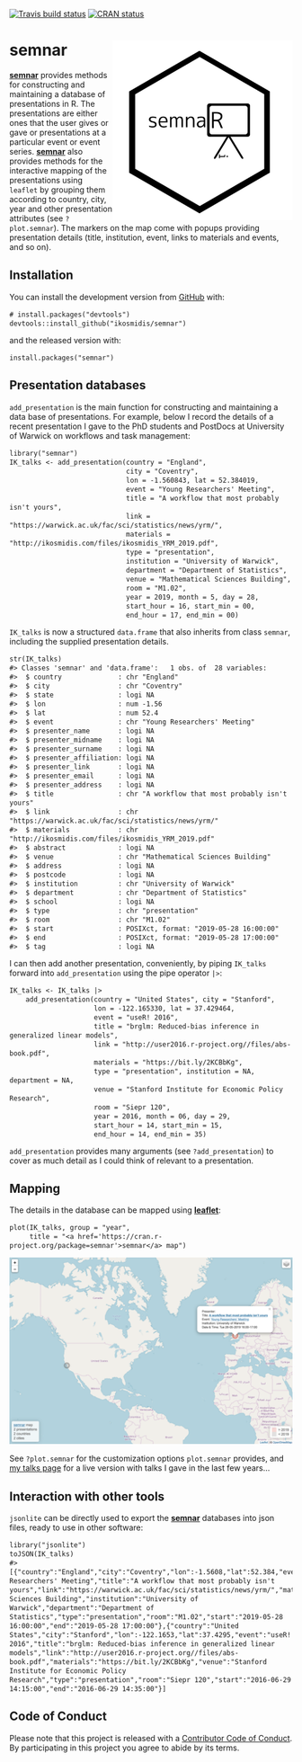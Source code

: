 <!-- badges: start -->

[![Travis build
status](https://travis-ci.org/ikosmidis/semnar.svg?branch=master)](https://travis-ci.org/ikosmidis/semnar)
[![CRAN
status](https://www.r-pkg.org/badges/version/semnar)](https://cran.r-project.org/package=semnar)
<!-- badges: end -->

# semnar <img src="https://github.com/ikosmidis/semnar/blob/develop/inst/art/semnar_hex.svg" width="320" align="right">

[**semnar**](https://github.com/ikosmidis/semnar) provides methods for
constructing and maintaining a database of presentations in R. The
presentations are either ones that the user gives or gave or
presentations at a particular event or event series.
[**semnar**](https://github.com/ikosmidis/semnar) also provides methods
for the interactive mapping of the presentations using `leaflet` by
grouping them according to country, city, year and other presentation
attributes (see `?plot.semnar`). The markers on the map come with popups
providing presentation details (title, institution, event, links to
materials and events, and so on).

## Installation

You can install the development version from
[GitHub](https://github.com/) with:

    # install.packages("devtools")
    devtools::install_github("ikosmidis/semnar")

and the released version with:

    install.packages("semnar")

## Presentation databases

`add_presentation` is the main function for constructing and maintaining
a data base of presentations. For example, below I record the details of
a recent presentation I gave to the PhD students and PostDocs at
University of Warwick on workflows and task management:

    library("semnar")
    IK_talks <- add_presentation(country = "England",
                                 city = "Coventry",
                                 lon = -1.560843, lat = 52.384019,
                                 event = "Young Researchers' Meeting",
                                 title = "A workflow that most probably isn't yours",
                                 link = "https://warwick.ac.uk/fac/sci/statistics/news/yrm/",
                                 materials = "http://ikosmidis.com/files/ikosmidis_YRM_2019.pdf",
                                 type = "presentation",
                                 institution = "University of Warwick",
                                 department = "Department of Statistics",
                                 venue = "Mathematical Sciences Building",
                                 room = "M1.02",
                                 year = 2019, month = 5, day = 28,
                                 start_hour = 16, start_min = 00,
                                 end_hour = 17, end_min = 00)

`IK_talks` is now a structured `data.frame` that also inherits from
class `semnar`, including the supplied presentation details.

    str(IK_talks)
    #> Classes 'semnar' and 'data.frame':   1 obs. of  28 variables:
    #>  $ country              : chr "England"
    #>  $ city                 : chr "Coventry"
    #>  $ state                : logi NA
    #>  $ lon                  : num -1.56
    #>  $ lat                  : num 52.4
    #>  $ event                : chr "Young Researchers' Meeting"
    #>  $ presenter_name       : logi NA
    #>  $ presenter_midname    : logi NA
    #>  $ presenter_surname    : logi NA
    #>  $ presenter_affiliation: logi NA
    #>  $ presenter_link       : logi NA
    #>  $ presenter_email      : logi NA
    #>  $ presenter_address    : logi NA
    #>  $ title                : chr "A workflow that most probably isn't yours"
    #>  $ link                 : chr "https://warwick.ac.uk/fac/sci/statistics/news/yrm/"
    #>  $ materials            : chr "http://ikosmidis.com/files/ikosmidis_YRM_2019.pdf"
    #>  $ abstract             : logi NA
    #>  $ venue                : chr "Mathematical Sciences Building"
    #>  $ address              : logi NA
    #>  $ postcode             : logi NA
    #>  $ institution          : chr "University of Warwick"
    #>  $ department           : chr "Department of Statistics"
    #>  $ school               : logi NA
    #>  $ type                 : chr "presentation"
    #>  $ room                 : chr "M1.02"
    #>  $ start                : POSIXct, format: "2019-05-28 16:00:00"
    #>  $ end                  : POSIXct, format: "2019-05-28 17:00:00"
    #>  $ tag                  : logi NA

I can then add another presentation, conveniently, by piping `IK_talks`
forward into `add_presentation` using the pipe operator `|>`:

    IK_talks <- IK_talks |>
        add_presentation(country = "United States", city = "Stanford",
                         lon = -122.165330, lat = 37.429464,
                         event = "useR! 2016",
                         title = "brglm: Reduced-bias inference in generalized linear models",
                         link = "http://user2016.r-project.org//files/abs-book.pdf",
                         materials = "https://bit.ly/2KCBbKg",
                         type = "presentation", institution = NA, department = NA,
                         venue = "Stanford Institute for Economic Policy Research",
                         room = "Siepr 120",
                         year = 2016, month = 06, day = 29,
                         start_hour = 14, start_min = 15,
                         end_hour = 14, end_min = 35)

`add_presentation` provides many arguments (see `?add_presentation`) to
cover as much detail as I could think of relevant to a presentation.

## Mapping

The details in the database can be mapped using
[**leaflet**](https://cran.r-project.org/package=leaflet):

    plot(IK_talks, group = "year",
         title = "<a href='https://cran.r-project.org/package=semnar'>semnar</a> map")

![](https://github.com/ikosmidis/semnar/blob/master/inst/README_files/IK_talks.png)

See `?plot.semnar` for the customization options `plot.semnar` provides,
and [my talks page](http://ikosmidis.com/talks) for a live version with
talks I gave in the last few years…

## Interaction with other tools

`jsonlite` can be directly used to export the
[**semnar**](https://github.com/ikosmidis/semnar) databases into json
files, ready to use in other software:

    library("jsonlite")
    toJSON(IK_talks)
    #> [{"country":"England","city":"Coventry","lon":-1.5608,"lat":52.384,"event":"Young Researchers' Meeting","title":"A workflow that most probably isn't yours","link":"https://warwick.ac.uk/fac/sci/statistics/news/yrm/","materials":"http://ikosmidis.com/files/ikosmidis_YRM_2019.pdf","venue":"Mathematical Sciences Building","institution":"University of Warwick","department":"Department of Statistics","type":"presentation","room":"M1.02","start":"2019-05-28 16:00:00","end":"2019-05-28 17:00:00"},{"country":"United States","city":"Stanford","lon":-122.1653,"lat":37.4295,"event":"useR! 2016","title":"brglm: Reduced-bias inference in generalized linear models","link":"http://user2016.r-project.org//files/abs-book.pdf","materials":"https://bit.ly/2KCBbKg","venue":"Stanford Institute for Economic Policy Research","type":"presentation","room":"Siepr 120","start":"2016-06-29 14:15:00","end":"2016-06-29 14:35:00"}]

## Code of Conduct

Please note that this project is released with a [Contributor Code of
Conduct](https://github.com/ikosmidis/semnar/blob/master/CONDUCT.md). By
participating in this project you agree to abide by its terms.
